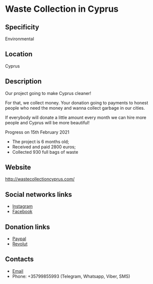 # Waste Collection in Cyprus

## Specificity
Environmental

## Location
Cyprus

## Description
Our project going to make Cyprus cleaner!

For that, we collect money. Your donation going to payments to honest people who need the money and wanna collect garbage in our cities.

If everybody will donate a little amount every month we can hire more people and Cyprus will be more beautiful!

Progress on 15th February 2021
- The project is 6 months old;
- Received and paid 2800 euros;
- Collected 930 full bags of waste

## Website
http://wastecollectioncyprus.com/

## Social networks links
- [Instagram](https://www.instagram.com/waste.collection.cyprus/)
- [Facebook](https://www.facebook.com/groups/waste.collection.cyprus)

## Donation links
- [Paypal](https://www.paypal.com/pools/c/8sTTmPP5gY)
- [Revolut](https://pay.revolut.com/profile/evgenibuq)

## Contacts
- [Email](mailto:info@wastecollectioncyprus.com)
- Phone: +35799855993 (Telegram, Whatsapp, Viber, SMS)
